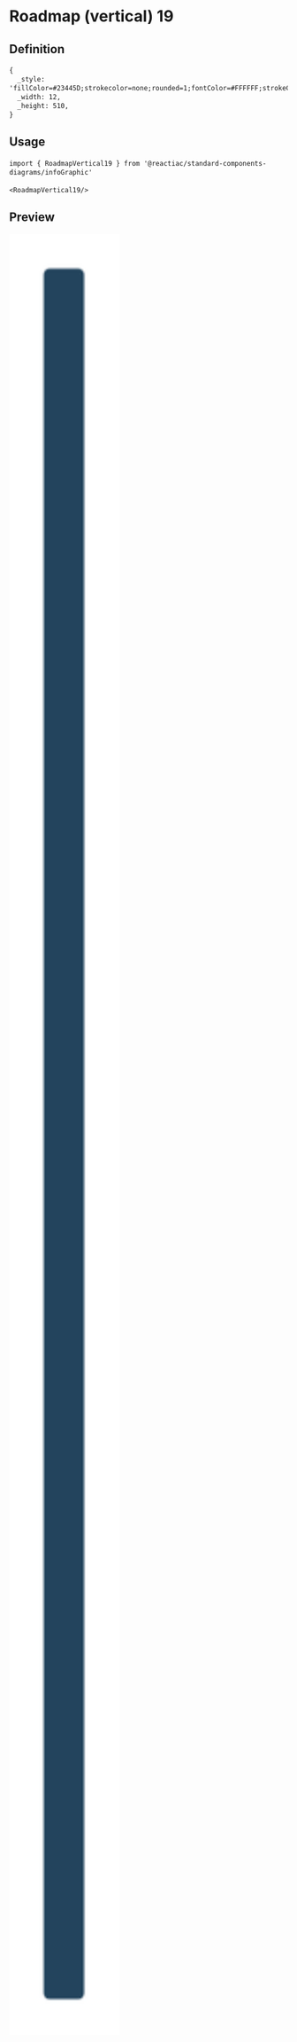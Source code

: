 # Roadmap (vertical) 19

## Definition

```
{
  _style: 'fillColor=#23445D;strokecolor=none;rounded=1;fontColor=#FFFFFF;strokeColor=none;fontStyle=1;fontSize=14;whiteSpace=wrap;html=1;',
  _width: 12,
  _height: 510,
}
```

## Usage

```
import { RoadmapVertical19 } from '@reactiac/standard-components-diagrams/infoGraphic'

<RoadmapVertical19/>
```

## Preview

<img src="./roadmap-vertical-19.png" width="200"/>
